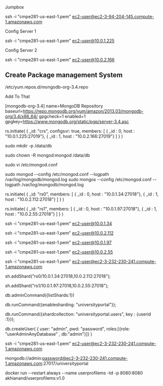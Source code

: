 Jumpbox

ssh -i "cmpe281-us-east-1.pem" ec2-user@ec2-3-94-204-145.compute-1.amazonaws.com

Config Server 1

ssh -i "cmpe281-us-east-1.pem" ec2-user@10.0.1.225

Config Server 2 

ssh -i "cmpe281-us-east-1.pem" ec2-user@10.0.2.166


## Create Package management System

/etc/yum.repos.d/mongodb-org-3.4.repo


Add To That 


[mongodb-org-3.4]
name=MongoDB Repository
baseurl=https://repo.mongodb.org/yum/amazon/2013.03/mongodb-org/3.4/x86_64/
gpgcheck=1
enabled=1
gpgkey=https://www.mongodb.org/static/pgp/server-3.4.asc


rs.initiate(
	{
		_id: "crs",
		configsvr: true,
		members: [
			{ _id : 0, host : "10.0.1.225:27019"},
			{ _id : 1, host : "10.0.2.166:27019"}
		]
	}
)


sudo mkdir -p /data/db

sudo chown -R mongod:mongod /data/db

sudo vi /etc/mongod.conf

sudo mongod --config /etc/mongod.conf --logpath /var/log/mongodb/mongod.log
sudo mongos --config /etc/mongod.conf --logpath /var/log/mongodb/mongod.log

rs.initiate(
	{
		_id: "rs0",
		members: [
			{ _id : 0, host : "10.0.1.34:27018"},
			{ _id : 1, host : "10.0.2.112:27018"}
		]
	}
)


rs.initiate(
	{
		_id: "rs1",
		members: [
			{ _id : 0, host : "10.0.1.97:27018"},
			{ _id : 1, host : "10.0.2.55:27018"}
		]
	}
)



ssh -i "cmpe281-us-east-1.pem" ec2-user@10.0.1.34

ssh -i "cmpe281-us-east-1.pem" ec2-user@10.0.2.112

ssh -i "cmpe281-us-east-1.pem" ec2-user@10.0.1.97

ssh -i "cmpe281-us-east-1.pem" ec2-user@10.0.2.55





ssh -i "cmpe281-us-east-1.pem" ec2-user@ec2-3-232-230-241.compute-1.amazonaws.com



sh.addShard("rs0/10.0.1.34:27018,10.0.2.112:27018");

sh.addShard("rs1/10.0.1.97:27018,10.0.2.55:27018");

db.adminCommand({listShards:1})

db.runCommand({enablesharding: "universityportal"});


db.runCommand({shardcollection: "universityportal.users", key  : {userid :1}});


db.createUser(
{	user: "admin",
	pwd: "password",
	roles:[{role: "userAdminAnyDatabase" , db:"admin"}]}
)


ssh -i "cmpe281-us-east-1.pem" ec2-user@ec2-3-232-230-241.compute-1.amazonaws.com


mongodb://admin:password@ec2-3-232-230-241.compute-1.amazonaws.com:27017/universityportal



docker run --restart always --name userprofilems -td -p 8080:8080 akhianand/userprofilems:v1.0
